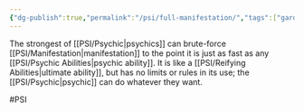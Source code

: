 ```yaml
---
{"dg-publish":true,"permalink":"/psi/full-manifestation/","tags":["gardenEntry"]}
---
```


The strongest of [[PSI/Psychic\|psychics]] can brute-force [[PSI/Manifestation\|manifestation]] to the point it is just as fast as any [[PSI/Psychic Abilities\|psychic ability]]. It is like a [[PSI/Reifying Abilities\|ultimate ability]], but has no limits or rules in its use; the [[PSI/Psychic\|psychic]] can do whatever they want.

#PSI 